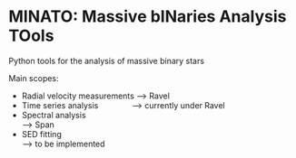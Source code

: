 # MINATO: Massive bINaries Analysis TOols
Python tools for the analysis of massive binary stars

Main scopes:
- Radial velocity measurements --> Ravel
- Time series analysis &nbsp; &nbsp; &nbsp; &nbsp; &nbsp; &nbsp; &nbsp; --> currently under Ravel
- Spectral analysis <br />     --> Span
- SED fitting <br />           --> to be implemented
